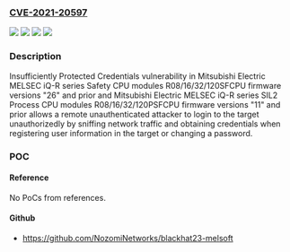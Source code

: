 ### [CVE-2021-20597](https://cve.mitre.org/cgi-bin/cvename.cgi?name=CVE-2021-20597)
![](https://img.shields.io/static/v1?label=Product&message=Mitsubishi%20Electric%20MELSEC%20iQ-R%20series%20Safety%20CPU%20modules%20R08%2F16%2F32%2F120SFCPU%3B%20Mitsubishi%20Electric%20MELSEC%20iQ-R%20series%20SIL2%20Process%20CPU%20modules%20R08%2F16%2F32%2F120PSFCPU&color=blue)
![](https://img.shields.io/static/v1?label=Version&message=Mitsubishi%20Electric%20MELSEC%20iQ-R%20series%20SIL2%20Process%20CPU%20modules%20R08%2F16%2F32%2F120PSFCPU%20firmware%20versions%20%2211%22%20and%20prior%20&color=brightgreen)
![](https://img.shields.io/static/v1?label=Version&message=Mitsubishi%20Electric%20MELSEC%20iQ-R%20series%20Safety%20CPU%20modules%20R08%2F16%2F32%2F120SFCPU%20firmware%20versions%20%2226%22%20and%20prior%20&color=brightgreen)
![](https://img.shields.io/static/v1?label=Vulnerability&message=Insufficiently%20Protected%20Credentials&color=brightgreen)

### Description

Insufficiently Protected Credentials vulnerability in Mitsubishi Electric MELSEC iQ-R series Safety CPU modules R08/16/32/120SFCPU firmware versions "26" and prior and Mitsubishi Electric MELSEC iQ-R series SIL2 Process CPU modules R08/16/32/120PSFCPU firmware versions "11" and prior allows a remote unauthenticated attacker to login to the target unauthorizedly by sniffing network traffic and obtaining credentials when registering user information in the target or changing a password.

### POC

#### Reference
No PoCs from references.

#### Github
- https://github.com/NozomiNetworks/blackhat23-melsoft

